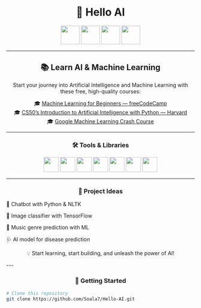 <h1 align="center">🤖 Hello AI</h1>

<p align="center">
  <img src="https://cdn.jsdelivr.net/gh/devicons/devicon/icons/python/python-original.svg" width="50" height="50"/>
  <img src="https://cdn.jsdelivr.net/gh/devicons/devicon/icons/pytorch/pytorch-original.svg" width="50" height="50"/>
  <img src="https://cdn.jsdelivr.net/gh/devicons/devicon/icons/tensorflow/tensorflow-original.svg" width="50" height="50"/>
  <img src="https://cdn.jsdelivr.net/gh/devicons/devicon/icons/jupyter/jupyter-original.svg" width="50" height="50"/>
</p>

---

<h2 align="center">📚 Learn AI & Machine Learning</h2>

<p align="center">Start your journey into Artificial Intelligence and Machine Learning with these free, high-quality courses:</p>

<p align="center">
  🎓 <a href="https://www.freecodecamp.org/learn/machine-learning-with-python/">Machine Learning for Beginners — freeCodeCamp</a><br>
  🎓 <a href="https://cs50.harvard.edu/ai/2020/">CS50’s Introduction to Artificial Intelligence with Python — Harvard</a><br>
  🎓 <a href="https://developers.google.com/machine-learning/crash-course">Google Machine Learning Crash Course</a>
</p>

---

<h3 align="center">🛠 Tools & Libraries</h3>

<p align="center">
  <img src="https://cdn.jsdelivr.net/gh/devicons/devicon/icons/python/python-original.svg" width="40" height="40"/>
  <img src="https://cdn.jsdelivr.net/gh/devicons/devicon/icons/tensorflow/tensorflow-original.svg" width="40" height="40"/>
  <img src="https://cdn.jsdelivr.net/gh/devicons/devicon/icons/pytorch/pytorch-original.svg" width="40" height="40"/>
  <img src="https://cdn.jsdelivr.net/gh/devicons/devicon/icons/jupyter/jupyter-original.svg" width="40" height="40"/>
  <img src="https://cdn.jsdelivr.net/gh/devicons/devicon/icons/numpy/numpy-original.svg" width="40" height="40"/>
  <img src="https://cdn.jsdelivr.net/gh/devicons/devicon/icons/pandas/pandas-original.svg" width="40" height="40"/>
  <img src="https://cdn.jsdelivr.net/gh/devicons/devicon/icons/opencv/opencv-original.svg" width="40" height="40"/>
</p>

---
<h3 align="center">🌟 Project Ideas</h3>
🤖 Chatbot with Python & NLTK

📸 Image classifier with TensorFlow

🎵 Music genre prediction with ML

🩺 AI model for disease prediction

<p align="center">💡 Start learning, start building, and unleash the power of AI!</p>
---

<h3 align="center">🚀 Getting Started</h3>

```bash
# Clone this repository
git clone https://github.com/Soala7/Hello-AI.git
